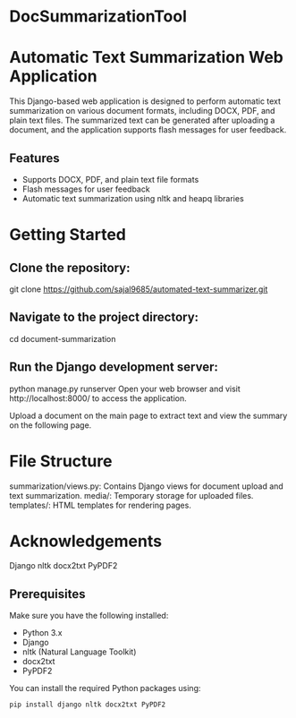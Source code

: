 # DocSummarizationTool
 
# Automatic Text Summarization Web Application

This Django-based web application is designed to perform automatic text summarization on various document formats, including DOCX, PDF, and plain text files. The summarized text can be generated after uploading a document, and the application supports flash messages for user feedback.

## Features

- Supports DOCX, PDF, and plain text file formats
- Flash messages for user feedback
- Automatic text summarization using nltk and heapq libraries

# Getting Started

## Clone the repository:
git clone https://github.com/sajal9685/automated-text-summarizer.git


## Navigate to the project directory:
cd document-summarization

## Run the Django development server:
python manage.py runserver
Open your web browser and visit http://localhost:8000/ to access the application.

Upload a document on the main page to extract text and view the summary on the following page.

# File Structure
summarization/views.py: Contains Django views for document upload and text summarization.
media/: Temporary storage for uploaded files.
templates/: HTML templates for rendering pages.

# Acknowledgements
Django
nltk
docx2txt
PyPDF2

## Prerequisites

Make sure you have the following installed:

- Python 3.x
- Django
- nltk (Natural Language Toolkit)
- docx2txt
- PyPDF2

You can install the required Python packages using:

```bash
pip install django nltk docx2txt PyPDF2

